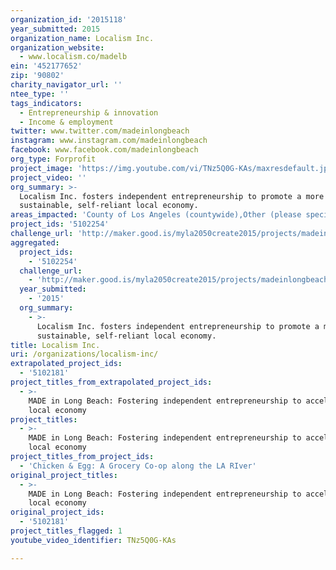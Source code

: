 ```yaml
---
organization_id: '2015118'
year_submitted: 2015
organization_name: Localism Inc.
organization_website:
  - www.localism.co/madelb
ein: '452177652'
zip: '90802'
charity_navigator_url: ''
ntee_type: ''
tags_indicators:
  - Entrepreneurship & innovation
  - Income & employment
twitter: www.twitter.com/madeinlongbeach
instagram: www.instagram.com/madeinlongbeach
facebook: www.facebook.com/madeinlongbeach
org_type: Forprofit
project_image: 'https://img.youtube.com/vi/TNz5Q0G-KAs/maxresdefault.jpg'
project_video: ''
org_summary: >-
  Localism Inc. fosters independent entrepreneurship to promote a more
  sustainable, self-reliant local economy.
areas_impacted: 'County of Los Angeles (countywide),Other (please specify below):'
project_ids: '5102254'
challenge_url: 'http://maker.good.is/myla2050create2015/projects/madeinlongbeach.html'
aggregated:
  project_ids:
    - '5102254'
  challenge_url:
    - 'http://maker.good.is/myla2050create2015/projects/madeinlongbeach.html'
  year_submitted:
    - '2015'
  org_summary:
    - >-
      Localism Inc. fosters independent entrepreneurship to promote a more
      sustainable, self-reliant local economy.
title: Localism Inc.
uri: /organizations/localism-inc/
extrapolated_project_ids:
  - '5102181'
project_titles_from_extrapolated_project_ids:
  - >-
    MADE in Long Beach: Fostering independent entrepreneurship to accelerate the
    local economy
project_titles:
  - >-
    MADE in Long Beach: Fostering independent entrepreneurship to accelerate the
    local economy
project_titles_from_project_ids:
  - 'Chicken & Egg: A Grocery Co-op along the LA RIver'
original_project_titles:
  - >-
    MADE in Long Beach: Fostering independent entrepreneurship to accelerate the
    local economy
original_project_ids:
  - '5102181'
project_titles_flagged: 1
youtube_video_identifier: TNz5Q0G-KAs

---
```


